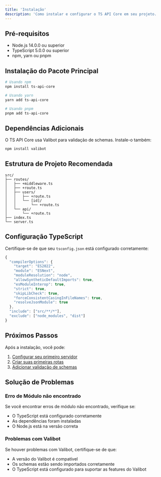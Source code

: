 ```yaml
---
title: 'Instalação'
description: 'Como instalar e configurar o TS API Core em seu projeto.'
---
```


## Pré-requisitos

- Node.js 14.0.0 ou superior
- TypeScript 5.0.0 ou superior
- npm, yarn ou pnpm

## Instalação do Pacote Principal

```bash
# Usando npm
npm install ts-api-core

# Usando yarn
yarn add ts-api-core

# Usando pnpm
pnpm add ts-api-core
```

## Dependências Adicionais

O TS API Core usa Valibot para validação de schemas. Instale-o também:

```bash
npm install valibot
```

## Estrutura de Projeto Recomendada

```text
src/
├── routes/
│   ├── +middleware.ts
│   ├── +route.ts
│   ├── users/
│   │   ├── +route.ts
│   │   └── [id]/
│   │       └── +route.ts
│   └── api/
│       └── +route.ts
├── index.ts
└── server.ts
```

## Configuração TypeScript

Certifique-se de que seu `tsconfig.json` está configurado corretamente:

```ts
{
  "compilerOptions": {
    "target": "ES2022",
    "module": "ESNext",
    "moduleResolution": "node",
    "allowSyntheticDefaultImports": true,
    "esModuleInterop": true,
    "strict": true,
    "skipLibCheck": true,
    "forceConsistentCasingInFileNames": true,
    "resolveJsonModule": true
  },
  "include": ["src/**/*"],
  "exclude": ["node_modules", "dist"]
}
```

## Próximos Passos

Após a instalação, você pode:

1. [Configurar seu primeiro servidor](/getting-started/quick-start)
2. [Criar suas primeiras rotas](/guides/file-based-routing)
3. [Adicionar validação de schemas](/guides/schema-validation)

## Solução de Problemas

### Erro de Módulo não encontrado

Se você encontrar erros de módulo não encontrado, verifique se:

- O TypeScript está configurado corretamente
- As dependências foram instaladas
- O Node.js está na versão correta

### Problemas com Valibot

Se houver problemas com Valibot, certifique-se de que:

- A versão do Valibot é compatível
- Os schemas estão sendo importados corretamente
- O TypeScript está configurado para suportar as features do Valibot
